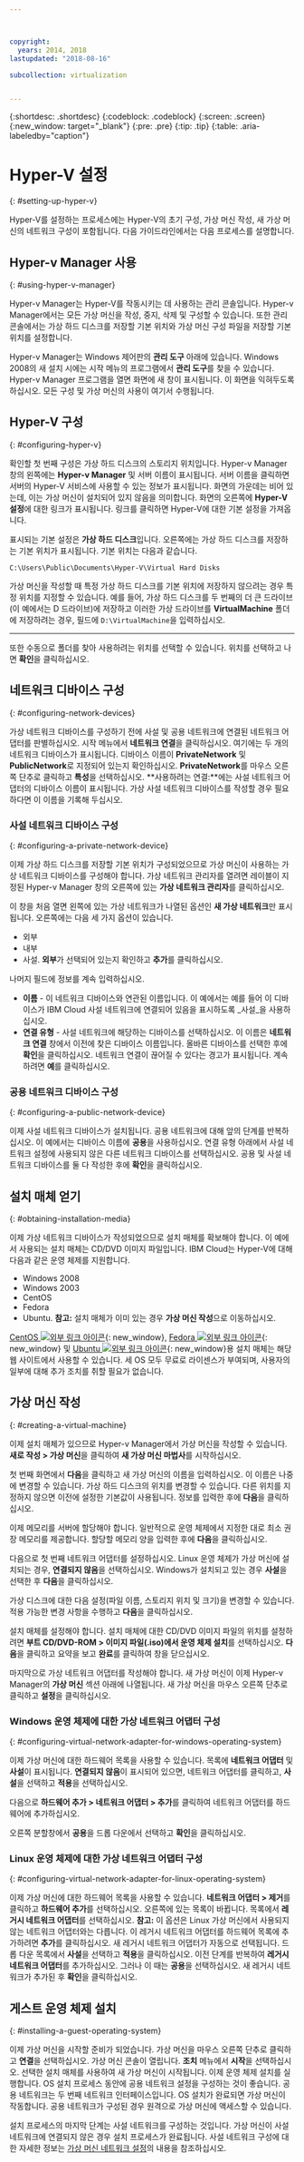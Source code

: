 ```yaml
---



copyright:
  years: 2014, 2018
lastupdated: "2018-08-16"

subcollection: virtualization


---
```


{:shortdesc: .shortdesc}
{:codeblock: .codeblock}
{:screen: .screen}
{:new_window: target="_blank"}
{:pre: .pre}
{:tip: .tip}
{:table: .aria-labeledby="caption"}

# Hyper-V 설정
{: #setting-up-hyper-v}

Hyper-V를 설정하는 프로세스에는 Hyper-V의 초기 구성, 가상 머신 작성, 새 가상 머신의 네트워크 구성이 포함됩니다. 다음 가이드라인에서는 다음 프로세스를 설명합니다. 

## Hyper-v Manager 사용
{: #using-hyper-v-manager}

Hyper-v Manager는 Hyper-V를 작동시키는 데 사용하는 관리 콘솔입니다. Hyper-v Manager에서는 모든 가상 머신을 작성, 중지, 삭제 및 구성할 수 있습니다. 또한 관리 콘솔에서는 가상 하드 디스크를 저장할 기본 위치와 가상 머신 구성 파일을 저장할 기본 위치를 설정합니다.

Hyper-v Manager는 Windows 제어판의 **관리 도구** 아래에 있습니다. Windows 2008의 새 설치 시에는 시작 메뉴의 프로그램에서 **관리 도구**를 찾을 수 있습니다. Hyper-v Manager 프로그램을 열면 화면에 새 창이 표시됩니다. 이 화면을 익혀두도록 하십시오. 모든 구성 및 가상 머신의 사용이 여기서 수행됩니다.

## Hyper-V 구성
{: #configuring-hyper-v}

확인할 첫 번째 구성은 가상 하드 디스크의 스토리지 위치입니다. Hyper-v Manager 창의 왼쪽에는 **Hyper-v Manager** 및 서버 이름이 표시됩니다. 서버 이름을 클릭하면 서버의 Hyper-V 서비스에 사용할 수 있는 정보가 표시됩니다. 화면의 가운데는 비어 있는데, 이는 가상 머신이 설치되어 있지 않음을 의미합니다. 화면의 오른쪽에 **Hyper-V 설정**에 대한 링크가 표시됩니다. 링크를 클릭하면 Hyper-V에 대한 기본 설정을 가져옵니다.

표시되는 기본 설정은 **가상 하드 디스크**입니다. 오른쪽에는 가상 하드 디스크를 저장하는 기본 위치가 표시됩니다. 기본 위치는 다음과 같습니다.

`C:\Users\Public\Documents\Hyper-V\Virtual Hard Disks`

가상 머신을 작성할 때 특정 가상 하드 디스크를 기본 위치에 저장하지 않으려는 경우 특정 위치를 지정할 수 있습니다. 예를 들어, 가상 하드 디스크를 두 번째의 더 큰 드라이브(이 예에서는 D 드라이브)에 저장하고 이러한 가상 드라이브를 **VirtualMachine** 폴더에 저장하려는 경우, 필드에 `D:\VirtualMachine`을 입력하십시오. 

****

또한 수동으로 폴더를 찾아 사용하려는 위치를 선택할 수 있습니다. 위치를 선택하고 나면 **확인**을 클릭하십시오.

## 네트워크 디바이스 구성
{: #configuring-network-devices}

가상 네트워크 디바이스를 구성하기 전에 사설 및 공용 네트워크에 연결된 네트워크 어댑터를 판별하십시오. 시작 메뉴에서 **네트워크 연결**을 클릭하십시오. 여기에는 두 개의 네트워크 디바이스가 표시됩니다. 디바이스 이름이 **PrivateNetwork** 및 **PublicNetwork**로 지정되어 있는지 확인하십시오. **PrivateNetwork**를 마우스 오른쪽 단추로 클릭하고 **특성**을 선택하십시오. **사용하려는 연결:**에는 사설 네트워크 어댑터의 디바이스 이름이 표시됩니다. 가상 사설 네트워크 디바이스를 작성할 경우 필요하다면 이 이름을 기록해 두십시오. 

### 사설 네트워크 디바이스 구성
{: #configuring-a-private-network-device}

이제 가상 하드 디스크를 저장할 기본 위치가 구성되었으므로 가상 머신이 사용하는 가상 네트워크 디바이스를 구성해야 합니다. 가상 네트워크 관리자를 열려면 레이블이 지정된 Hyper-v Manager 창의 오른쪽에 있는 **가상 네트워크 관리자**를 클릭하십시오.

이 창을 처음 열면 왼쪽에 있는 가상 네트워크가 나열된 옵션인 **새 가상 네트워크**만 표시됩니다. 오른쪽에는 다음 세 가지 옵션이 있습니다.
* 외부 
* 내부 
* 사설. **외부**가 선택되어 있는지 확인하고 **추가**를 클릭하십시오.

나머지 필드에 정보를 계속 입력하십시오.
* **이름** - 이 네트워크 디바이스와 연관된 이름입니다. 이 예에서는 예를 들어 이 디바이스가 IBM Cloud 사설 네트워크에 연결되어 있음을 표시하도록 _사설_을 사용하십시오. 
* **연결 유형** - 사설 네트워크에 해당하는 디바이스를 선택하십시오. 이 이름은 **네트워크 연결** 창에서 이전에 찾은 디바이스 이름입니다. 올바른 디바이스를 선택한 후에 **확인**을 클릭하십시오. 네트워크 연결이 끊어질 수 있다는 경고가 표시됩니다. 계속하려면 **예**를 클릭하십시오.

### 공용 네트워크 디바이스 구성
{: #configuring-a-public-network-device}

이제 사설 네트워크 디바이스가 설치됩니다. 공용 네트워크에 대해 앞의 단계를 반복하십시오. 이 예에서는 디바이스 이름에 **공용**을 사용하십시오. 연결 유형 아래에서 사설 네트워크 설정에 사용되지 않은 다른 네트워크 디바이스를 선택하십시오. 공용 및 사설 네트워크 디바이스를 둘 다 작성한 후에 **확인**을 클릭하십시오.

## 설치 매체 얻기
{: #obtaining-installation-media}

이제 가상 네트워크 디바이스가 작성되었으므로 설치 매체를 확보해야 합니다. 이 예에서 사용되는 설치 매체는 CD/DVD 이미지 파일입니다. IBM Cloud는 Hyper-V에 대해 다음과 같은 운영 체제를 지원합니다.
* Windows 2008
* Windows 2003
* CentOS
* Fedora
* Ubuntu.
**참고:** 설치 매체가 이미 있는 경우 **가상 머신 작성**으로 이동하십시오.

[CentOS ![외부 링크 아이콘](../../icons/launch-glyph.svg "외부 링크 아이콘")](http://centos.org){: new_window}, [Fedora ![외부 링크 아이콘](../../icons/launch-glyph.svg "외부 링크 아이콘")](http://fedoraproject.org/){: new_window} 및 [Ubuntu ![외부 링크 아이콘](../../icons/launch-glyph.svg "외부 링크 아이콘")](http://www.ubuntu.com/){: new_window}용 설치 매체는 해당 웹 사이트에서 사용할 수 있습니다. 세 OS 모두 무료로 라이센스가 부여되며, 사용자의 일부에 대해 추가 조치를 취할 필요가 없습니다.

## 가상 머신 작성
{: #creating-a-virtual-machine}

이제 설치 매체가 있으므로 Hyper-v Manager에서 가상 머신을 작성할 수 있습니다. **새로 작성 > 가상 머신**을 클릭하여 **새 가상 머신 마법사**를 시작하십시오.

첫 번째 화면에서 **다음**을 클릭하고 새 가상 머신의 이름을 입력하십시오. 이 이름은 나중에 변경할 수 있습니다. 가상 하드 디스크의 위치를 변경할 수 있습니다. 다른 위치를 지정하지 않으면 이전에 설정한 기본값이 사용됩니다. 정보를 입력한 후에 **다음**을 클릭하십시오.

이제 메모리를 서버에 할당해야 합니다. 일반적으로 운영 체제에서 지정한 대로 최소 권장 메모리를 제공합니다. 할당할 메모리 양을 입력한 후에 **다음**을 클릭하십시오.

다음으로 첫 번째 네트워크 어댑터를 설정하십시오. Linux 운영 체제가 가상 머신에 설치되는 경우, **연결되지 않음**을 선택하십시오. Windows가 설치되고 있는 경우 **사설**을 선택한 후 **다음**을 클릭하십시오.

가상 디스크에 대한 다음 설정(파일 이름, 스토리지 위치 및 크기)을 변경할 수 있습니다. 적용 가능한 변경 사항을 수행하고 **다음**을 클릭하십시오.

설치 매체를 설정해야 합니다. 설치 매체에 대한 CD/DVD 이미지 파일의 위치를 설정하려면 **부트 CD/DVD-ROM > 이미지 파일(.iso)에서 운영 체제 설치**를 선택하십시오. **다음**을 클릭하고 요약을 보고 **완료**를 클릭하여 창을 닫으십시오. 

마지막으로 가상 네트워크 어댑터를 작성해야 합니다. 새 가상 머신이 이제 Hyper-v Manager의 **가상 머신** 섹션 아래에 나열됩니다. 새 가상 머신을 마우스 오른쪽 단추로 클릭하고 **설정**을 클릭하십시오.

### Windows 운영 체제에 대한 가상 네트워크 어댑터 구성
{: #configuring-virtual-network-adapter-for-windows-operating-system}

이제 가상 머신에 대한 하드웨어 목록을 사용할 수 있습니다. 목록에 **네트워크 어댑터** 및 **사설**이 표시됩니다. **연결되지 않음**이 표시되어 있으면, 네트워크 어댑터를 클릭하고, **사설**을 선택하고 **적용**을 선택하십시오.

다음으로 **하드웨어 추가 > 네트워크 어댑터 > 추가**를 클릭하여 네트워크 어댑터를 하드웨어에 추가하십시오. 

오른쪽 분할창에서 **공용**을 드롭 다운에서 선택하고 **확인**을 클릭하십시오.

### Linux 운영 체제에 대한 가상 네트워크 어댑터 구성
{: #configuring-virtual-network-adapter-for-linux-operating-system}

이제 가상 머신에 대한 하드웨어 목록을 사용할 수 있습니다. **네트워크 어댑터 > 제거**를 클릭하고 **하드웨어 추가**를 선택하십시오. 오른쪽에 있는 목록이 바뀝니다. 목록에서 **레거시 네트워크 어댑터**를 선택하십시오. **참고:** 이 옵션은 Linux 가상 머신에서 사용되지 않는 네트워크 어댑터와는 다릅니다. 이 레거시 네트워크 어댑터를 하드웨어 목록에 추가하려면 **추가**를 클릭하십시오. 새 레거시 네트워크 어댑터가 자동으로 선택됩니다.
드롭 다운 목록에서 **사설**을 선택하고 **적용**을 클릭하십시오. 이전 단계를 반복하여 **레거시 네트워크 어댑터**를 추가하십시오. 그러나 이 때는 **공용**을 선택하십시오.
새 레거시 네트워크가 추가된 후 **확인**을 클릭하십시오.

## 게스트 운영 체제 설치
{: #installing-a-guest-operating-system}

이제 가상 머신을 시작할 준비가 되었습니다. 가상 머신을 마우스 오른쪽 단추로 클릭하고 **연결**을 선택하십시오. 가상 머신 콘솔이 열립니다. **조치** 메뉴에서 **시작**을 선택하십시오. 선택한 설치 매체를 사용하여 새 가상 머신이 시작됩니다. 이제 운영 체제 설치를 실행합니다. OS 설치 프로세스 동안에 공용 네트워크 설정을 구성하는 것이 좋습니다. 공용 네트워크는 두 번째 네트워크 인터페이스입니다. OS 설치가 완료되면 가상 머신이 작동합니다. 공용 네트워크가 구성된 경우 원격으로 가상 머신에 액세스할 수 있습니다.

설치 프로세스의 마지막 단계는 사설 네트워크를 구성하는 것입니다. 가상 머신이 사설 네트워크에 연결되지 않은 경우 설치 프로세스가 완료됩니다. 사설 네트워크 구성에 대한 자세한 정보는 [가상 머신 네트워크 설정](/docs/infrastructure/virtualization?topic=Virtualization-setting-up-a-virtual-machine-network)의 내용을 참조하십시오.
